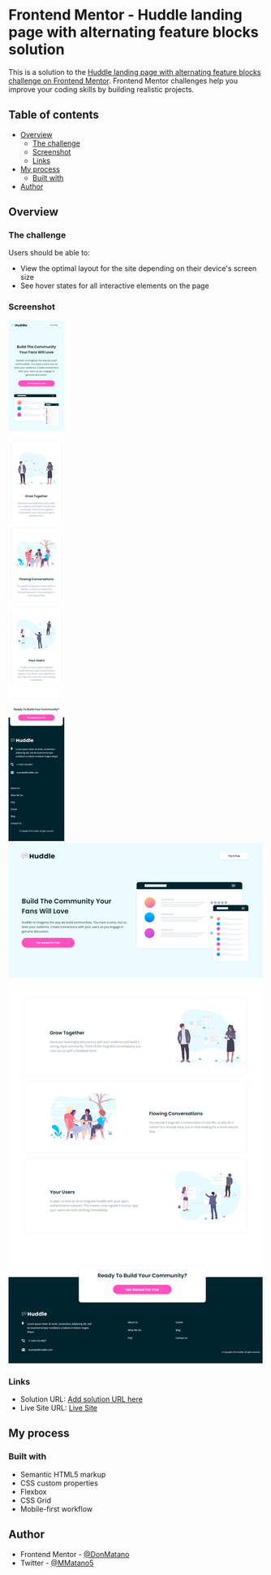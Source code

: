 # Frontend Mentor - Huddle landing page with alternating feature blocks solution

This is a solution to the [Huddle landing page with alternating feature blocks challenge on Frontend Mentor](https://www.frontendmentor.io/challenges/huddle-landing-page-with-alternating-feature-blocks-5ca5f5981e82137ec91a5100). Frontend Mentor challenges help you improve your coding skills by building realistic projects. 

## Table of contents

- [Overview](#overview)
  - [The challenge](#the-challenge)
  - [Screenshot](#screenshot)
  - [Links](#links)
- [My process](#my-process)
  - [Built with](#built-with)
- [Author](#author)


## Overview

### The challenge

Users should be able to:

- View the optimal layout for the site depending on their device's screen size
- See hover states for all interactive elements on the page

### Screenshot

![Mobile](./screenshots/mobile.png)
![Desktop](./screenshots/desktop.png)
### Links

- Solution URL: [Add solution URL here](https://www.frontendmentor.io/solutions/huddle-landing-page-with-alternating-feature-blocks-solution-HJONMs8rq)
- Live Site URL: [Live Site](https://donmatano.github.io/Huddle-landing-page-with-alternating-feature-blocks/)

## My process

### Built with

- Semantic HTML5 markup
- CSS custom properties
- Flexbox
- CSS Grid
- Mobile-first workflow

## Author

- Frontend Mentor - [@DonMatano](https://www.frontendmentor.io/profile/DonMatano)
- Twitter - [@MMatano5](https://www.twitter.com/MMatano5)
